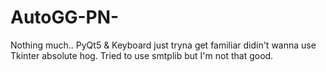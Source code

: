 # AutoGG-PN-
Nothing much.. PyQt5 &amp; Keyboard just tryna get familiar didin't wanna use Tkinter absolute hog. Tried to use smtplib but I'm not that good.
